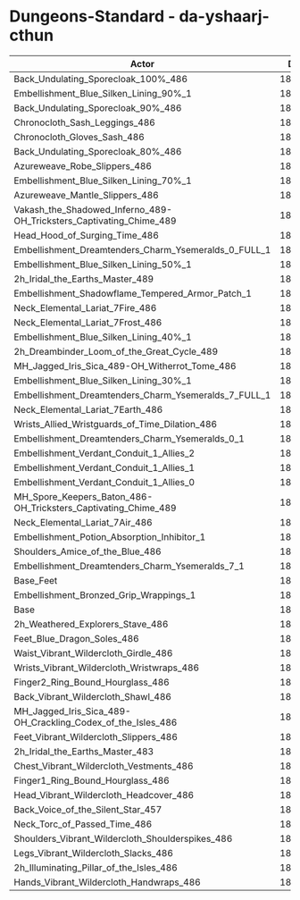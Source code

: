 # Dungeons-Standard - da-yshaarj-cthun
| Actor | DPS | Increase |
|---|:---:|:---:|
|Back_Undulating_Sporecloak_100%_486|184541|1.83%|
|Embellishment_Blue_Silken_Lining_90%_1|184408|1.75%|
|Back_Undulating_Sporecloak_90%_486|184229|1.66%|
|Chronocloth_Sash_Leggings_486|184164|1.62%|
|Chronocloth_Gloves_Sash_486|183896|1.47%|
|Back_Undulating_Sporecloak_80%_486|183890|1.47%|
|Azureweave_Robe_Slippers_486|183876|1.46%|
|Embellishment_Blue_Silken_Lining_70%_1|183681|1.35%|
|Azureweave_Mantle_Slippers_486|183583|1.30%|
|Vakash_the_Shadowed_Inferno_489-OH_Tricksters_Captivating_Chime_489|183548|1.28%|
|Head_Hood_of_Surging_Time_486|183229|1.10%|
|Embellishment_Dreamtenders_Charm_Ysemeralds_0_FULL_1|183214|1.10%|
|Embellishment_Blue_Silken_Lining_50%_1|183000|0.98%|
|2h_Iridal_the_Earths_Master_489|182954|0.95%|
|Embellishment_Shadowflame_Tempered_Armor_Patch_1|182898|0.92%|
|Neck_Elemental_Lariat_7Fire_486|182748|0.84%|
|Neck_Elemental_Lariat_7Frost_486|182745|0.84%|
|Embellishment_Blue_Silken_Lining_40%_1|182639|0.78%|
|2h_Dreambinder_Loom_of_the_Great_Cycle_489|182514|0.71%|
|MH_Jagged_Iris_Sica_489-OH_Witherrot_Tome_486|182467|0.68%|
|Embellishment_Blue_Silken_Lining_30%_1|182292|0.59%|
|Embellishment_Dreamtenders_Charm_Ysemeralds_7_FULL_1|182278|0.58%|
|Neck_Elemental_Lariat_7Earth_486|182263|0.57%|
|Wrists_Allied_Wristguards_of_Time_Dilation_486|182246|0.56%|
|Embellishment_Dreamtenders_Charm_Ysemeralds_0_1|182233|0.55%|
|Embellishment_Verdant_Conduit_1_Allies_2|182191|0.53%|
|Embellishment_Verdant_Conduit_1_Allies_1|182167|0.52%|
|Embellishment_Verdant_Conduit_1_Allies_0|182116|0.49%|
|MH_Spore_Keepers_Baton_486-OH_Tricksters_Captivating_Chime_489|181982|0.42%|
|Neck_Elemental_Lariat_7Air_486|181937|0.39%|
|Embellishment_Potion_Absorption_Inhibitor_1|181527|0.16%|
|Shoulders_Amice_of_the_Blue_486|181508|0.15%|
|Embellishment_Dreamtenders_Charm_Ysemeralds_7_1|181424|0.11%|
|Base_Feet|181424|0.11%|
|Embellishment_Bronzed_Grip_Wrappings_1|181281|0.03%|
|Base|181229|0.00%|
|2h_Weathered_Explorers_Stave_486|181214|-0.01%|
|Feet_Blue_Dragon_Soles_486|181057|-0.09%|
|Waist_Vibrant_Wildercloth_Girdle_486|180937|-0.16%|
|Wrists_Vibrant_Wildercloth_Wristwraps_486|180932|-0.16%|
|Finger2_Ring_Bound_Hourglass_486|180832|-0.22%|
|Back_Vibrant_Wildercloth_Shawl_486|180762|-0.26%|
|MH_Jagged_Iris_Sica_489-OH_Crackling_Codex_of_the_Isles_486|180755|-0.26%|
|Feet_Vibrant_Wildercloth_Slippers_486|180650|-0.32%|
|2h_Iridal_the_Earths_Master_483|180604|-0.34%|
|Chest_Vibrant_Wildercloth_Vestments_486|180593|-0.35%|
|Finger1_Ring_Bound_Hourglass_486|180542|-0.38%|
|Head_Vibrant_Wildercloth_Headcover_486|180537|-0.38%|
|Back_Voice_of_the_Silent_Star_457|180532|-0.38%|
|Neck_Torc_of_Passed_Time_486|180517|-0.39%|
|Shoulders_Vibrant_Wildercloth_Shoulderspikes_486|180321|-0.50%|
|Legs_Vibrant_Wildercloth_Slacks_486|180303|-0.51%|
|2h_Illuminating_Pillar_of_the_Isles_486|180156|-0.59%|
|Hands_Vibrant_Wildercloth_Handwraps_486|180058|-0.65%|
